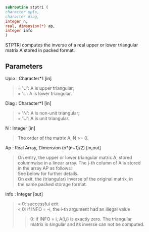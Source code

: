 ```fortran  
subroutine stptri (  
character uplo,  
character diag,  
integer n,  
real, dimension(*) ap,  
integer info  
)  
```  
  
STPTRI computes the inverse of a real upper or lower triangular  
matrix A stored in packed format.  
  
## Parameters  
Uplo : Character*1 [in]  
> = 'U':  A is upper triangular;  
> = 'L':  A is lower triangular.  
  
Diag : Character*1 [in]  
> = 'N':  A is non-unit triangular;  
> = 'U':  A is unit triangular.  
  
N : Integer [in]  
> The order of the matrix A.  N >= 0.  
  
Ap : Real Array, Dimension (n*(n+1)/2) [in,out]  
> On entry, the upper or lower triangular matrix A, stored  
> columnwise in a linear array.  The j-th column of A is stored  
> in the array AP as follows:  
> See below for further details.  
> On exit, the (triangular) inverse of the original matrix, in  
> the same packed storage format.  
  
Info : Integer [out]  
> = 0:  successful exit  
> < 0:  if INFO = -i, the i-th argument had an illegal value  
> > 0:  if INFO = i, A(i,i) is exactly zero.  The triangular  
> matrix is singular and its inverse can not be computed.  
  
